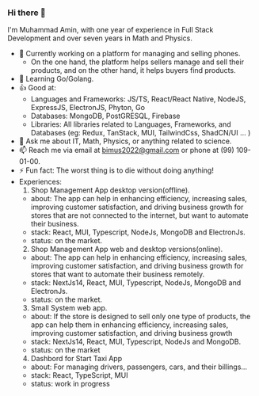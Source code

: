 ### Hi there 👋

I'm Muhammad Amin, with one year of experience in Full Stack Development and over seven years in Math and Physics.

- 🔭 Currently working on a platform for managing and selling phones.
  * On the one hand, the platform helps sellers manage and sell their products, and on the other hand, it helps buyers find products.
- 🌱 Learning Go/Golang.
- 👍 Good at:
  * Languages and Frameworks: JS/TS, React/React Native, NodeJS, ExpressJS, ElectronJS, Phyton, Go
  * Databases: MongoDB, PostGRESQL, Firebase
  * Libraries: All libraries related to Languages, Frameworks, and Databases (eg: Redux, TanStack, MUI, TailwindCss, ShadCN/UI ...  )
- 💬 Ask me about IT, Math, Physics, or anything related to science.
- 📫 Reach me via email at bimus2022@gmail.com or phone at (99) 109-01-00.
- ⚡ Fun fact: The worst thing is to die without doing anything!
- Experiences:
  1. Shop Management App desktop version(offline).
    * about: The app can help in enhancing efficiency, increasing sales, improving customer satisfaction, and driving business growth for stores that are not connected to the internet, but want to automate their business.
    * stack: React, MUI, Typescript, NodeJs, MongoDB and ElectronJs.
    * status: on the market.
  2. Shop Management App web and desktop versions(online).
    * about: The app can help in enhancing efficiency, increasing sales, improving customer satisfaction, and driving business growth for stores that want to automate their business remotely.
    * stack: NextJs14, React, MUI, Typescript, NodeJs, MongoDB and ElectronJs.
    * status: on the market.
  3. Small System web app.
    * about: If the store is designed to sell only one type of products, the app can help them in enhancing efficiency, increasing sales, improving customer satisfaction, and driving business growth
    * stack: NextJs14, React, MUI, Typescript, NodeJs and MongoDB.
    * status: on the market
  4. Dashbord for Start Taxi App
    * about: For managing drivers, passengers, cars, and their billings...
    * stack: React, TypeScript, MUI
    * status: work in progress
